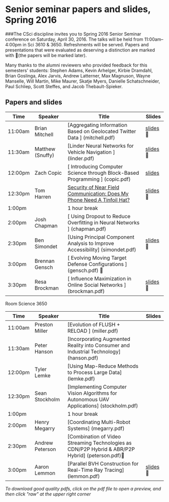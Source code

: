# Senior seminar papers and slides, Spring 2016

###The CSci discipline invites you to Spring 2016 Senior Seminar conference on Saturday, April 30, 2016. The talks will be held from 11:00am–4:00pm in Sci 3610 & 3650. Refreshments will be served.
Papers and presentations that were evaluated as deserving a distinction are marked with 🌟(the papers will be marked later). 

Many thanks to the alumni reviewers who provided feedback for this semesters' students: Stephen Adams, Kevin Arhelger, Kirbie Dramdahl, Brian Goslinga, Alex Jarvis, Andrew Latterner, Max Magnuson, Wayne Manselle, Will Martin, Mike Maurer, Skatje Myers, Danielle Schatschneider, Paul Schliep, Scott Steffes, and Jacob Thebault-Spieker.

## Papers and slides

| Time | Speaker  | Title       | Slides  |
| -----|----------|-------------|---------|
|11:00am| 	Brian Mitchell |[Aggregating Information Based on Geolocated Twitter Data ]	(mitchell.pdf) | [slides](mitchellslides.pdf) 🌟|
|11:30am| 	Matthew (Snuffy)| [Linder 	Neural Networks for Vehicle Navigation ]	(linder.pdf) | [slides](linderslides.pdf) 🌟
|12:00pm| 	Zach Copic |[	Introducing Computer Science through Block-Based Programming ]	(copic.pdf) | [slides](copicslides.pdf) | 
|12:30pm| 	Tom Harren| [	Security of Near Field Communication: Does My Phone Need A Tinfoil Hat? ](harren.pdf)| [slides](harren-slides.pdf) 🌟| 
|1:00pm |	|  	1 hour break 	  	  	 
|2:00pm| 	Josh Chapman| [	Using Dropout to Reduce Overfitting in Neural Networks ]	 (chapman.pdf)|
|2:30pm |	Ben Simondet| 	[Using Principal Component Analysis to Improve Accessibility] (simondet.pdf) | [slides](http://slides.com/simon998/deck#/)🌟|	
|3:00pm |	Brennan Gensch |[	Evolving Moving Target Defense Configurations ]	(gensch.pdf)	🌟|	
|3:30pm |	Resa Brockman |[	Influence Maximization in Online Social Networks ]	(brockman.pdf) | [slides](brockmanslides.pdf) 🌟|
 Room Science 3650 
 
| Time | Speaker  | Title       | Slides  |
| -----|----------|-------------|---------|
|11:00am| 	Preston Miller| 	[Evolution of FLUSH + RELOAD ]	(miller.pdf)|
|11:30am| 	Peter Hanson |[Incorporating Augmented Reality into Consumer and Industrial Technology] (hanson.pdf)|	  
|12:00pm| 	Tyler Lemke |	[Using Map-Reduce Methods to Process Large Data] (lemke.pdf)	  |
|12:30pm| 	Sean Stockholm 	|[Implementing Computer Vision Algorithms for Autonomous UAV Applications] (stockholm.pdf)|	  
|1:00pm ||	  	1 hour break 	  	  	 
|2:00pm| 	Henry Megarry |	[Coordinating Multi-Robot Systems] (megarry.pdf) |
|2:30pm| 	Andrew Peterson| 	[Combination of Video Streaming Technologies as CDN/P2P Hybrid & ABR/P2P Hybrid] (peterson.pdf)🌟	|
|3:00pm| 	Aaron Lemmon |	[Parallel BVH Construction for Real-Time Ray Tracing] 	(lemmon.pdf) | [slides](lemmon-slides.pdf) 🌟|

*To download good quality pdfs, click on the pdf file to open a preview, and then click "raw" at the upper right corner* 
